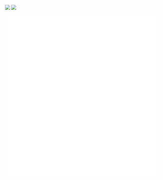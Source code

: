 [![](https://img.shields.io/badge/PERSONAL_WEBSITE-0077B5?style=for-the-badge&logo=web&logoColor=white)](https://chris.bldhosting.com)
[![](https://img.shields.io/badge/LinkedIn-0077B5?style=for-the-badge&logo=linkedin&logoColor=white)](https://www.linkedin.com/in/christopherblodgett/)

![Metrics](github-metrics.svg)

